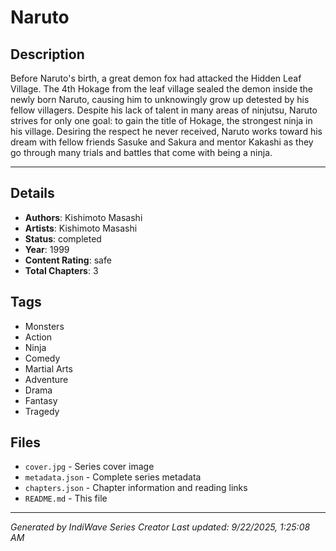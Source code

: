 # Naruto

## Description
Before Naruto's birth, a great demon fox had attacked the Hidden Leaf Village. The 4th Hokage from the leaf village sealed the demon inside the newly born Naruto, causing him to unknowingly grow up detested by his fellow villagers. Despite his lack of talent in many areas of ninjutsu, Naruto strives for only one goal: to gain the title of Hokage, the strongest ninja in his village. Desiring the respect he never received, Naruto works toward his dream with fellow friends Sasuke and Sakura and mentor Kakashi as they go through many trials and battles that come with being a ninja.  


---

## Details
- **Authors**: Kishimoto Masashi
- **Artists**: Kishimoto Masashi
- **Status**: completed
- **Year**: 1999
- **Content Rating**: safe
- **Total Chapters**: 3

## Tags
- Monsters
- Action
- Ninja
- Comedy
- Martial Arts
- Adventure
- Drama
- Fantasy
- Tragedy

## Files
- `cover.jpg` - Series cover image
- `metadata.json` - Complete series metadata
- `chapters.json` - Chapter information and reading links
- `README.md` - This file

---
*Generated by IndiWave Series Creator*
*Last updated: 9/22/2025, 1:25:08 AM*
